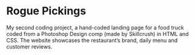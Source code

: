 # Rogue Pickings
My second coding project, a hand-coded landing page for a food truck coded from a Photoshop Design comp (made by Skillcrush) in HTML and CSS. The website showcases the restaurant’s brand, daily menu and customer reviews.

